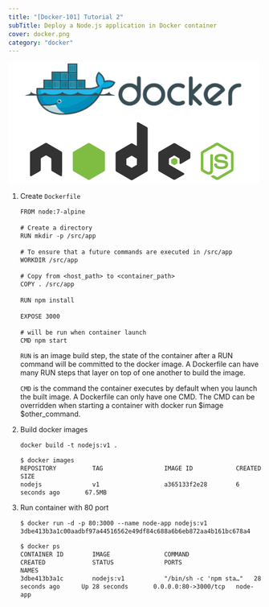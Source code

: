 ```yaml
---
title: "[Docker-101] Tutorial 2"
subTitle: Deploy a Node.js application in Docker container
cover: docker.png
category: "docker"
---
```


![docker-nodejs](./docker-nodejs.png)

1. Create `Dockerfile`
    ```
    FROM node:7-alpine

    # Create a directory
    RUN mkdir -p /src/app

    # To ensure that a future commands are executed in /src/app
    WORKDIR /src/app

    # Copy from <host_path> to <container_path>
    COPY . /src/app 

    RUN npm install

    EXPOSE 3000

    # will be run when container launch
    CMD npm start

    ```

    `RUN` is an image build step, the state of the container after a RUN command will be committed to the docker image. A Dockerfile can have many RUN steps that layer on top of one another to build the image.

    `CMD` is the command the container executes by default when you launch the built image. A Dockerfile can only have one CMD. The CMD can be overridden when starting a container with docker run $image $other_command. 

2.  Build docker images
    ```
    docker build -t nodejs:v1 .
    ```
    ```
    $ docker images
    REPOSITORY          TAG                 IMAGE ID            CREATED             SIZE
    nodejs              v1                  a365133f2e28        6 seconds ago       67.5MB
    ```
3.  Run container with 80 port
    ```
    $ docker run -d -p 80:3000 --name node-app nodejs:v1
    3dbe413b3a1c00aadbf97a44516562e49df84c688a6b6eb872aa4b161bc678a4
    ```
    ```
    $ docker ps
    CONTAINER ID        IMAGE               COMMAND                  CREATED             STATUS              PORTS                  NAMES
    3dbe413b3a1c        nodejs:v1           "/bin/sh -c 'npm sta…"   28 seconds ago      Up 28 seconds       0.0.0.0:80->3000/tcp   node-app
    ```
